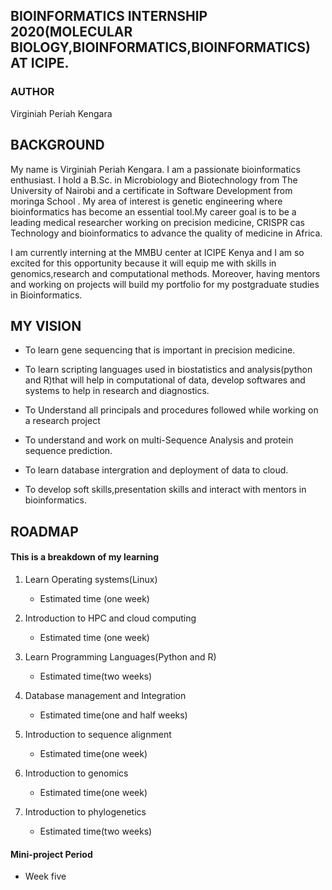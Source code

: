 ## BIOINFORMATICS INTERNSHIP 2020(MOLECULAR BIOLOGY,BIOINFORMATICS,BIOINFORMATICS) AT ICIPE.


### AUTHOR
Virginiah Periah Kengara

## BACKGROUND
My name is Virginiah Periah Kengara. I am a passionate bioinformatics enthusiast. I hold a B.Sc. in Microbiology and Biotechnology from The University of Nairobi and a certificate in Software Development from moringa School . My area of interest is genetic engineering where bioinformatics has become an essential tool.My career  goal is to be a leading medical researcher working on precision medicine, CRISPR cas Technology and bioinformatics to advance the quality of medicine in Africa.

I am currently interning at the MMBU center at ICIPE Kenya and I am so excited for this opportunity because it will equip me with skills in genomics,research  and computational methods. Moreover, having mentors and working on projects will build my portfolio for my postgraduate studies in Bioinformatics.

## MY VISION    
* To learn gene sequencing that is important in precision medicine.

* To learn scripting languages used in biostatistics and analysis(python and R)that will help in computational of data, develop softwares and systems to help in research and diagnostics.
* To Understand all principals and procedures followed while working on a research project
*  To understand and work on multi-Sequence Analysis and  protein sequence prediction.
* To learn database intergration and deployment of data to cloud.

*  To develop soft skills,presentation skills and interact with mentors in bioinformatics.


## ROADMAP
#### This is a breakdown of my learning

1. Learn Operating systems(Linux)
    - Estimated time (one week)
2. Introduction to HPC and cloud computing
    - Estimated time (one week)
3. Learn Programming Languages(Python and R)
    - Estimated time(two weeks)
4. Database management and Integration
    - Estimated time(one and half weeks)
5. Introduction to sequence alignment
    - Estimated time(one week)

6. Introduction to genomics
    - Estimated time(one week)

7. Introduction to phylogenetics
    - Estimated time(two weeks)
#### Mini-project Period
- Week five


